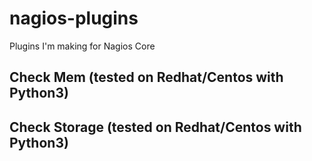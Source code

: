 # nagios-plugins
Plugins I'm making for Nagios Core

## Check Mem (tested on Redhat/Centos with Python3) 


## Check Storage (tested on Redhat/Centos with Python3)

